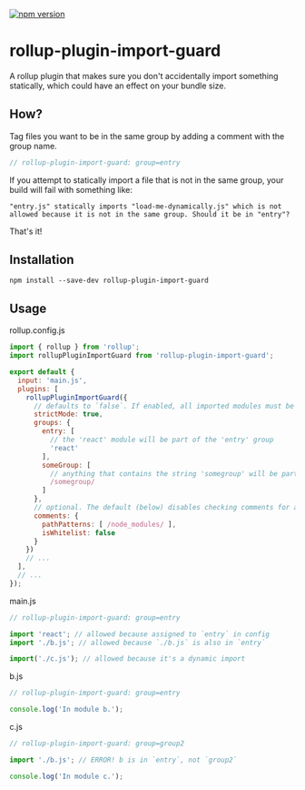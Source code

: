 [![npm version](https://badge.fury.io/js/rollup-plugin-import-guard.svg)](https://badge.fury.io/js/rollup-plugin-import-guard)

# rollup-plugin-import-guard

A rollup plugin that makes sure you don't accidentally import something statically, which could have an effect on your bundle size.

## How?

Tag files you want to be in the same group by adding a comment with the group name.

```js
// rollup-plugin-import-guard: group=entry
```

If you attempt to statically import a file that is not in the same group, your build will fail with something like:

```
"entry.js" statically imports "load-me-dynamically.js" which is not allowed because it is not in the same group. Should it be in "entry"?
```

That's it!

## Installation

```
npm install --save-dev rollup-plugin-import-guard
```

## Usage

rollup.config.js

```js
import { rollup } from 'rollup';
import rollupPluginImportGuard from 'rollup-plugin-import-guard';

export default {
  input: 'main.js',
  plugins: [
    rollupPluginImportGuard({
      // defaults to `false`. If enabled, all imported modules must be assigned a group. Otherwise anything without a group can always be imported.
      strictMode: true,
      groups: {
        entry: [
          // the 'react' module will be part of the 'entry' group
          'react'
        ],
        someGroup: [
          // anything that contains the string 'somegroup' will be part of the 'someGroup' group
          /somegroup/
        ]
      },
      // optional. The default (below) disables checking comments for anything in 'node_modules'
      comments: {
        pathPatterns: [ /node_modules/ ],
        isWhitelist: false
      }
    })
    // ...
  ],
  // ...
});
```

main.js

```js
// rollup-plugin-import-guard: group=entry

import 'react'; // allowed because assigned to `entry` in config
import './b.js'; // allowed because `./b.js` is also in `entry`

import('./c.js'); // allowed because it's a dynamic import
```

b.js

```js
// rollup-plugin-import-guard: group=entry

console.log('In module b.');
```

c.js

```js
// rollup-plugin-import-guard: group=group2

import './b.js'; // ERROR! b is in `entry`, not `group2`

console.log('In module c.');
```
